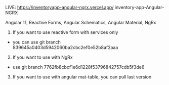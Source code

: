 
LIVE: https://inventoryapp-angular-ngrx.vercel.app/
inventory-app-Angular-NGRX

Angular 11, Reactive Forms, Angular Schematics, Angular Material, NgRx

1. If you want to use reactive form with services only 
- you can use git branch 839645a0403d5942060ba2cbc2ef0e52b8af2aaa
2. If you want to use with NgRx  
-  use git branch 7762fb8cbcf1e6d1228f53796842757cdb5f3de6
3. If you want to use with angular mat-table, you can pull last version




 
